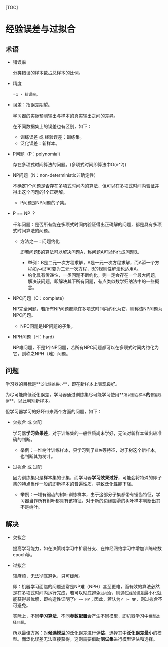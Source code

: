 [TOC]

# 经验误差与过拟合

## 术语

- 错误率

  分类错误的样本数占总样本的比例。

- 精度

  =`1 - 错误率`。

- 误差：指误差期望。

  学习器的实际预测输出与样本的真实输出之间的差异。

  在不同数据集上的误差也有区别，如下：

  - 训练误差 或 经验误差：训练集。
  - 泛化误差：新样本。

- P问题（P：polynomial）

  存在多项式时间算法的问题。(多项式时间即算法中O(n^2))

- NP问题（N：non-deterministic非确定性）

  不确定1个问题是否存在多项式时间内的算法，但可以在多项式时间内验证并得出这个问题的1个正确解。

  - P问题是NP问题的子集。

- P == NP ？

  千年问题：是否所有能在多项式时间内验证得出正确解的问题，都是具有多项式时间算法的问题。

  - 方法之一：问题约化

    即若问题B的算法可以解决问题A，称问题A可以约化成问题B。

    - 举例：B是二元一次方程求解，A是一元一次方程求解，而A添一个方程如`y=0`即可变为二元一次方程，B的规则性解法也适用A。
    - 约化具有传递性，一类问题不断约化，则一定会存在一个最大问题，解决该问题，即解决其下所有问题，有点类似数学归纳法中的一些概念。

- NPC问题（C：complete）

  NP完全问题，若所有NP问题都能在多项式时间内约化为它，则称该NP问题为NPC问题。

  - NPC问题是NP问题的子集。

- NPH问题（H：hard）

  NP难问题，不是1个NP问题，若所有NPC问题都可以在多项式时间内约化为它，则称之NPH（难）问题。

## 问题

学习器的目标是**`泛化误差最小`**，即在新样本上表现良好。

为尽可能降低泛化误差，学习器通过训练集尽可能学习使用**`所以潜在样本`**的**`普遍规律`**，以此判别新样本。

但学习器学习的好坏带来两个方面的问题，如下：

- 欠拟合 或 欠配

  学习器**学习效果差**，对于训练集的一般性质尚未学好，无法对新样本做出较准确的判断。

  - 举例：一堆树叶训练样本，只学习到了`绿色`等特征，对于树这个新样本，也判断其为树叶。

- 过拟合 或 过配 

  因为训练集只是样本集的子集，而学习器**学习效果过好**，可能会将特殊的即子集的特点当作一般的即新样本的普遍性质，导致泛化性能下降。

  - 举例：一堆有锯齿的树叶训练样本，由于这部分子集都带有锯齿特征，学习器当作所有树叶都具有该特征，对于新的边缘圆滑的树叶样本判断出其不是树叶。

## 解决

- 欠拟合

  提高学习能力，如在决策树学习中扩展分支、在神经网络学习中增加训练轮数epoch等。

- 过拟合

  较麻烦，无法彻底避免，只可缓解。

  即：机器学习面临的问题通常是NP难（NPH）甚至更难，而有效的算法必然是在多项式时间内运行完成，若可以彻底避免`过拟合`，则通过`经验误差`最小化就能获得最优解，即构造性证明了`P == NP`；因此，若认为`P != NP`，则过拟合不可避免。

  实际上，不同**学习算法**、不同**参数配置**会产生不同模型，即机器学习中`模型选择问题`。

  所以最佳方案：对**候选模型**的泛化误差进行**评估**，选择其中**泛化误差最小**的模型。而泛化误差无法直接获得，这则需要借助**测试集**进行模型评估和选择。

  

  